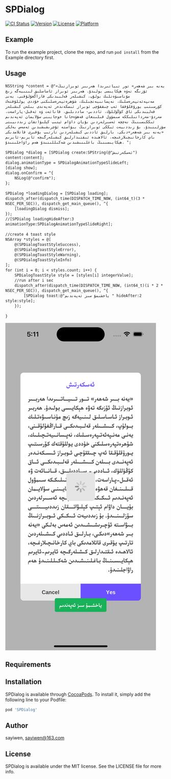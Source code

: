 # SPDialog

[![CI Status](https://img.shields.io/travis/sayiwen/SPDialog.svg?style=flat)](https://travis-ci.org/sayiwen/SPDialog)
[![Version](https://img.shields.io/cocoapods/v/SPDialog.svg?style=flat)](https://cocoapods.org/pods/SPDialog)
[![License](https://img.shields.io/cocoapods/l/SPDialog.svg?style=flat)](https://cocoapods.org/pods/SPDialog)
[![Platform](https://img.shields.io/cocoapods/p/SPDialog.svg?style=flat)](https://cocoapods.org/pods/SPDialog)

## Example

To run the example project, clone the repo, and run `pod install` from the Example directory first.


## Usage
```
NSString *content = @"«يەنە بىر شەھەر» تور تىياتىرىدا ھەربىر ئوبرازنىڭ ئۆزىگە تەۋە ھېكايىسى بولىدۇ. ھەربىر ئوبراز ئاساسلىق لىنىيەگە زىچ مۇناسىۋەتلىك بولۇپ، كىشىلەر قەلبىدىكى قاراڭغۇلۇقنى، يەنى مەنپەئەتپەرەسلىك، نەپسانىيەتچىلىك، شۆھرەتپەرەسلىكنى خۇددى يوللۇقتەك كۆرسىتىپ يورۇقلۇققا ئەپ چىققۇچى ئوبراز ئىسكەندەر ئەپەندى بىلەن كىشىلەر قەلبىدىكى ئاق كۆڭۈللۈك، ئاددىي- ساددىلىق، قانائەت ۋە ئەقىل-پاراسەت، مەردۇ-مەردانىلىككە سىمۋول قىلىنغان قەھۋەخانا خوجايىنى سۇلايمان ئەپەندىم ئىككىسىنىڭ نەچچە ئەسىرلەردىن بۇيان داۋام ئېتىپ كېلىۋاتقان زىددىيىتى سۆزلىنىدۇ. بۇ زىددىيەت ئىككى ئوبرازنىڭ بىۋاستە ئۇچرىشىشىدىن ئەمەس بەلكى «يەنە بىر شەھەر»دىكى، بارلىق ئاددىي كىشىلەردىن تارتىپ يۇقىرى قاتلامدىكى باي كارخانىچىلارغىچە، ئالاھىدە ئىقتىدارلىق كىشىلەرگىچە ئايرىم-ئايرىم ھېكايىسىنىڭ باغلىنىشىدىن شەكىللىنىدۇ ھەم راۋاجلىنىدۇ. ";

SPDialog *dialog = [SPDialog create:SPString(@"ئەسكەرتىش") content:content];
dialog.animationType = SPDialogAnimationTypeSlideLeft;
[dialog show];
dialog.onConfirm = ^{
    NSLog(@"confirm");
};

SPDialog *loadingDialog = [SPDialog loading];
dispatch_after(dispatch_time(DISPATCH_TIME_NOW, (int64_t)(3 * NSEC_PER_SEC)), dispatch_get_main_queue(), ^{
    [loadingDialog dismiss];
});
//[SPDialog loadingHideAfter:3 animationType:SPDialogAnimationTypeSlideRight];

//create 4 toast style
NSArray *styles = @[
    @(SPDialogToastStyleSuccess),
    @(SPDialogToastStyleError),
    @(SPDialogToastStyleWarning),
    @(SPDialogToastStyleInfo)
];
for (int i = 0; i < styles.count; i++) {
    SPDialogToastStyle style = [styles[i] integerValue];
    //run after i sec
    dispatch_after(dispatch_time(DISPATCH_TIME_NOW, (int64_t)(i * 2 * NSEC_PER_SEC)), dispatch_get_main_queue(), ^{
        [SPDialog toast:@"ياخشىمۇ سىز ئەپەندىم " hideAfter:2 style:style];
    });

}
```

![image](https://raw.githubusercontent.com/sayiwen/SPDialog-OC/main/demo.png)

## Requirements

## Installation

SPDialog is available through [CocoaPods](https://cocoapods.org). To install
it, simply add the following line to your Podfile:

```ruby
pod 'SPDialog'
```

## Author

sayiwen, sayiwen@163.com

## License

SPDialog is available under the MIT license. See the LICENSE file for more info.
